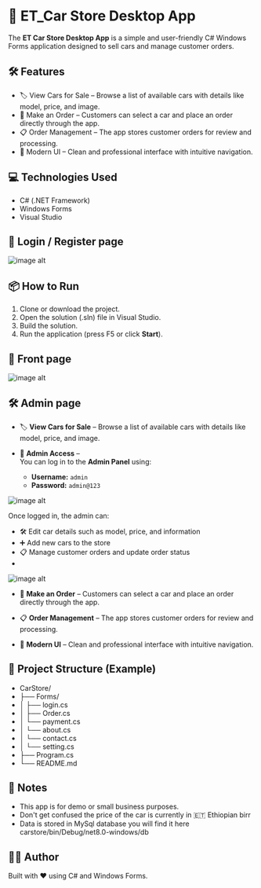 # 🚗 ET_Car Store Desktop App

The **ET Car Store Desktop App** is a simple and user-friendly C# Windows Forms application designed to sell cars and manage customer orders.

## 🛠 Features

- 🏷️ View Cars for Sale – Browse a list of available cars with details like model, price, and image.
- 🛒 Make an Order – Customers can select a car and place an order directly through the app.
- 📋 Order Management – The app stores customer orders for review and processing.
- 🎨 Modern UI – Clean and professional interface with intuitive navigation.

## 💻 Technologies Used

- C# (.NET Framework)
- Windows Forms
- Visual Studio

## 🔐 Login / Register page

![image alt](https://github.com/YafetGetu/carstore/blob/7dee4a22309d2ae7bd895f9aed94b347b424632a/screenshoot/register.png)

## 📦 How to Run

1. Clone or download the project.
2. Open the solution (.sln) file in Visual Studio.
3. Build the solution.
4. Run the application (press F5 or click **Start**).

## 🔐 Front page

![image alt](https://github.com/YafetGetu/carstore/blob/7dee4a22309d2ae7bd895f9aed94b347b424632a/screenshoot/front.png)

## 🛠 Admin page

- 🏷️ **View Cars for Sale** – Browse a list of available cars with details like model, price, and image.

- 🔐 **Admin Access** –  
  You can log in to the **Admin Panel** using:  
  - **Username:** `admin`  
  - **Password:** `admin@123`
  
![image alt](https://github.com/YafetGetu/carstore/blob/7dee4a22309d2ae7bd895f9aed94b347b424632a/screenshoot/admin.png)

  Once logged in, the admin can:
  - 🛠️ Edit car details such as model, price, and information  
  - ➕ Add new cars to the store  
  - 📋 Manage customer orders and update order status
  - 
![image alt](https://github.com/YafetGetu/carstore/blob/7dee4a22309d2ae7bd895f9aed94b347b424632a/screenshoot/admin1.png)

- 🛒 **Make an Order** – Customers can select a car and place an order directly through the app.

- 📋 **Order Management** – The app stores customer orders for review and processing.

- 🎨 **Modern UI** – Clean and professional interface with intuitive navigation.


## 📁 Project Structure (Example)

- CarStore/
- ├── Forms/
- │   ├── login.cs
- │   ├── Order.cs
- │   └── payment.cs
- │   └── about.cs
- │   └── contact.cs
- │   └── setting.cs
- ├── Program.cs
- └── README.md

## 📌 Notes

- This app is for demo or small business purposes.
- Don't get confused the price of the car is currently in 🇪🇹 Ethiopian birr
- Data is stored in MySql database   you will find it here carstore/bin/Debug/net8.0-windows/db

## 🧑‍💻 Author

Built with ❤️ using C# and Windows Forms.

